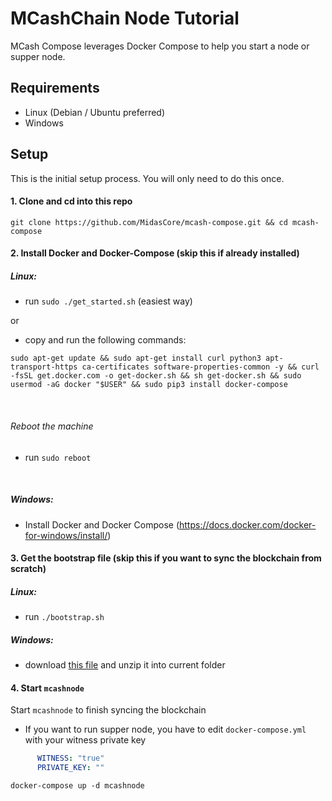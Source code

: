 # MCashChain Node Tutorial

MCash Compose leverages Docker Compose to help you start a node or supper node.

## Requirements

-   Linux (Debian / Ubuntu preferred)
-   Windows

## Setup

This is the initial setup process. You will only need to do this once.

#### 1. Clone and cd into this repo

```shell script
git clone https://github.com/MidasCore/mcash-compose.git && cd mcash-compose
```

#### 2. Install Docker and Docker-Compose (skip this if already installed)

##### Linux:

- run `sudo ./get_started.sh` (easiest way)

or

- copy and run the following commands:
```shell script
sudo apt-get update && sudo apt-get install curl python3 apt-transport-https ca-certificates software-properties-common -y && curl -fsSL get.docker.com -o get-docker.sh && sh get-docker.sh && sudo usermod -aG docker "$USER" && sudo pip3 install docker-compose
```

&nbsp;

###### Reboot the machine

- run `sudo reboot`

&nbsp;

##### Windows:
- Install Docker and Docker Compose (https://docs.docker.com/docker-for-windows/install/)


#### 3. Get the bootstrap file (skip this if you want to sync the blockchain from scratch)

##### Linux:
- run `./bootstrap.sh`

##### Windows:
- download [this file](https://mcashchain-snapshot.s3-ap-southeast-1.amazonaws.com/bootstrap.tar.gz) and unzip it into current folder


#### 4. Start `mcashnode`

Start `mcashnode` to finish syncing the blockchain

- If you want to run supper node, you have to edit `docker-compose.yml` with your witness private key 
```yaml
      WITNESS: "true"
      PRIVATE_KEY: ""
```

```shell script
docker-compose up -d mcashnode
```

